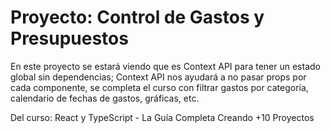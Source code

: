 # Proyecto: Control de Gastos y Presupuestos

En este proyecto se estará viendo que es Context API para tener un estado global sin 
dependencias; Context API nos ayudará a no pasar props por cada componente, se completa el 
curso con filtrar gastos por categoría, calendario de fechas de gastos, gráficas, etc.

Del curso: React y TypeScript - La Guía Completa Creando +10 Proyectos
